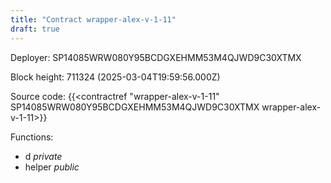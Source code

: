 ```yaml
---
title: "Contract wrapper-alex-v-1-11"
draft: true
---
```

Deployer: SP14085WRW080Y95BCDGXEHMM53M4QJWD9C30XTMX


 



Block height: 711324 (2025-03-04T19:59:56.000Z)

Source code: {{<contractref "wrapper-alex-v-1-11" SP14085WRW080Y95BCDGXEHMM53M4QJWD9C30XTMX wrapper-alex-v-1-11>}}

Functions:

* d _private_
* helper _public_
